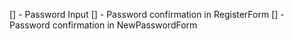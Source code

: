 [] - Password Input
[] - Password confirmation in RegisterForm
[] - Password confirmation in NewPasswordForm

